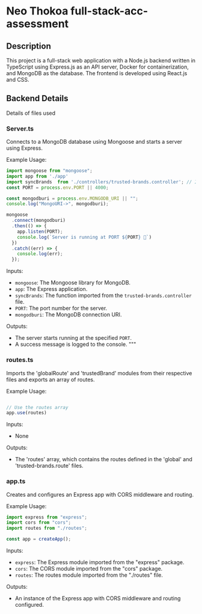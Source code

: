 # Neo Thokoa full-stack-acc-assessment

## Description

This project is a full-stack web application with a Node.js backend written in TypeScript using Express.js as an API server, Docker for containerization, and MongoDB as the database. The frontend is developed using React.js and CSS. 

## Backend Details

Details of files used

### Server.ts

Connects to a MongoDB database using Mongoose and starts a server using Express.

Example Usage:
```typescript
import mongoose from "mongoose";
import app from './app'
import syncBrands  from './controllers/trusted-brands.controller'; // Import the syncBrands function
const PORT = process.env.PORT || 4000;

const mongodburi = process.env.MONGODB_URI || "";
console.log("MongoURI->", mongodburi);

mongoose
  .connect(mongodburi)
  .then(() => {
    app.listen(PORT);
    console.log(`Server is running at PORT ${PORT} 🚀`)
  })
  .catch((err) => {
    console.log(err);
  });
```

Inputs:
- `mongoose`: The Mongoose library for MongoDB.
- `app`: The Express application.
- `syncBrands`: The function imported from the `trusted-brands.controller` file.
- `PORT`: The port number for the server.
- `mongodburi`: The MongoDB connection URI.

Outputs:
- The server starts running at the specified `PORT`.
- A success message is logged to the console.
"""

### routes.ts

Imports the 'globalRoute' and 'trustedBrand' modules from their respective files and exports an array of routes.

Example Usage:
```typescript

// Use the routes array
app.use(routes)
```

Inputs:
- None

Outputs:
- The 'routes' array, which contains the routes defined in the 'global' and 'trusted-brands.route' files.

### app.ts

Creates and configures an Express app with CORS middleware and routing.

Example Usage:
```typescript
import express from "express";
import cors from "cors";
import routes from "./routes";

const app = createApp();
```

Inputs:
- `express`: The Express module imported from the "express" package.
- `cors`: The CORS module imported from the "cors" package.
- `routes`: The routes module imported from the "./routes" file.

Outputs:
- An instance of the Express app with CORS middleware and routing configured.
